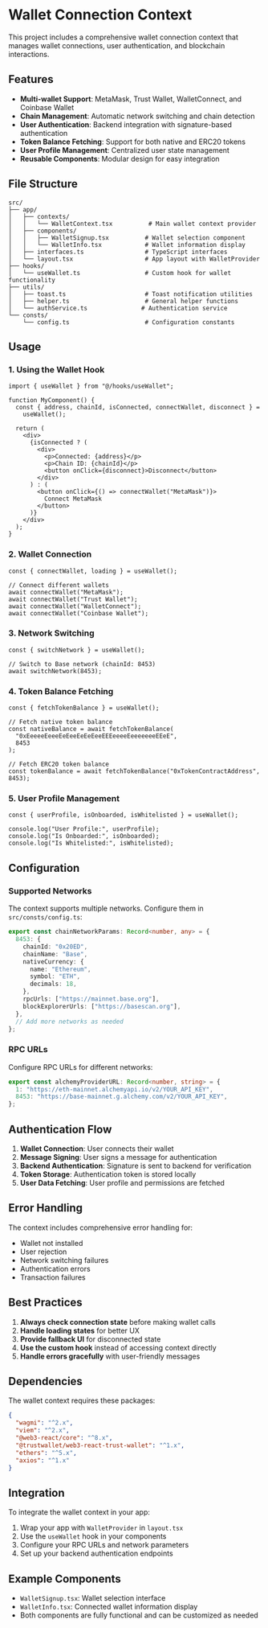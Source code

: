 # Wallet Connection Context

This project includes a comprehensive wallet connection context that manages wallet connections, user authentication, and blockchain interactions.

## Features

- **Multi-wallet Support**: MetaMask, Trust Wallet, WalletConnect, and Coinbase Wallet
- **Chain Management**: Automatic network switching and chain detection
- **User Authentication**: Backend integration with signature-based authentication
- **Token Balance Fetching**: Support for both native and ERC20 tokens
- **User Profile Management**: Centralized user state management
- **Reusable Components**: Modular design for easy integration

## File Structure

```
src/
├── app/
│   ├── contexts/
│   │   └── WalletContext.tsx          # Main wallet context provider
│   ├── components/
│   │   ├── WalletSignup.tsx          # Wallet selection component
│   │   └── WalletInfo.tsx            # Wallet information display
│   ├── interfaces.ts                 # TypeScript interfaces
│   └── layout.tsx                    # App layout with WalletProvider
├── hooks/
│   └── useWallet.ts                  # Custom hook for wallet functionality
├── utils/
│   ├── toast.ts                      # Toast notification utilities
│   ├── helper.ts                     # General helper functions
│   └── authService.ts               # Authentication service
└── consts/
    └── config.ts                     # Configuration constants
```

## Usage

### 1. Using the Wallet Hook

```tsx
import { useWallet } from "@/hooks/useWallet";

function MyComponent() {
  const { address, chainId, isConnected, connectWallet, disconnect } =
    useWallet();

  return (
    <div>
      {isConnected ? (
        <div>
          <p>Connected: {address}</p>
          <p>Chain ID: {chainId}</p>
          <button onClick={disconnect}>Disconnect</button>
        </div>
      ) : (
        <button onClick={() => connectWallet("MetaMask")}>
          Connect MetaMask
        </button>
      )}
    </div>
  );
}
```

### 2. Wallet Connection

```tsx
const { connectWallet, loading } = useWallet();

// Connect different wallets
await connectWallet("MetaMask");
await connectWallet("Trust Wallet");
await connectWallet("WalletConnect");
await connectWallet("Coinbase Wallet");
```

### 3. Network Switching

```tsx
const { switchNetwork } = useWallet();

// Switch to Base network (chainId: 8453)
await switchNetwork(8453);
```

### 4. Token Balance Fetching

```tsx
const { fetchTokenBalance } = useWallet();

// Fetch native token balance
const nativeBalance = await fetchTokenBalance(
  "0xEeeeeEeeeEeEeeEeEeEeeEEEeeeeEeeeeeeeEEeE",
  8453
);

// Fetch ERC20 token balance
const tokenBalance = await fetchTokenBalance("0xTokenContractAddress", 8453);
```

### 5. User Profile Management

```tsx
const { userProfile, isOnboarded, isWhitelisted } = useWallet();

console.log("User Profile:", userProfile);
console.log("Is Onboarded:", isOnboarded);
console.log("Is Whitelisted:", isWhitelisted);
```

## Configuration

### Supported Networks

The context supports multiple networks. Configure them in `src/consts/config.ts`:

```typescript
export const chainNetworkParams: Record<number, any> = {
  8453: {
    chainId: "0x20ED",
    chainName: "Base",
    nativeCurrency: {
      name: "Ethereum",
      symbol: "ETH",
      decimals: 18,
    },
    rpcUrls: ["https://mainnet.base.org"],
    blockExplorerUrls: ["https://basescan.org"],
  },
  // Add more networks as needed
};
```

### RPC URLs

Configure RPC URLs for different networks:

```typescript
export const alchemyProviderURL: Record<number, string> = {
  1: "https://eth-mainnet.alchemyapi.io/v2/YOUR_API_KEY",
  8453: "https://base-mainnet.g.alchemy.com/v2/YOUR_API_KEY",
};
```

## Authentication Flow

1. **Wallet Connection**: User connects their wallet
2. **Message Signing**: User signs a message for authentication
3. **Backend Authentication**: Signature is sent to backend for verification
4. **Token Storage**: Authentication token is stored locally
5. **User Data Fetching**: User profile and permissions are fetched

## Error Handling

The context includes comprehensive error handling for:

- Wallet not installed
- User rejection
- Network switching failures
- Authentication errors
- Transaction failures

## Best Practices

1. **Always check connection state** before making wallet calls
2. **Handle loading states** for better UX
3. **Provide fallback UI** for disconnected state
4. **Use the custom hook** instead of accessing context directly
5. **Handle errors gracefully** with user-friendly messages

## Dependencies

The wallet context requires these packages:

```json
{
  "wagmi": "^2.x",
  "viem": "^2.x",
  "@web3-react/core": "^8.x",
  "@trustwallet/web3-react-trust-wallet": "^1.x",
  "ethers": "^5.x",
  "axios": "^1.x"
}
```

## Integration

To integrate the wallet context in your app:

1. Wrap your app with `WalletProvider` in `layout.tsx`
2. Use the `useWallet` hook in your components
3. Configure your RPC URLs and network parameters
4. Set up your backend authentication endpoints

## Example Components

- `WalletSignup.tsx`: Wallet selection interface
- `WalletInfo.tsx`: Connected wallet information display
- Both components are fully functional and can be customized as needed

